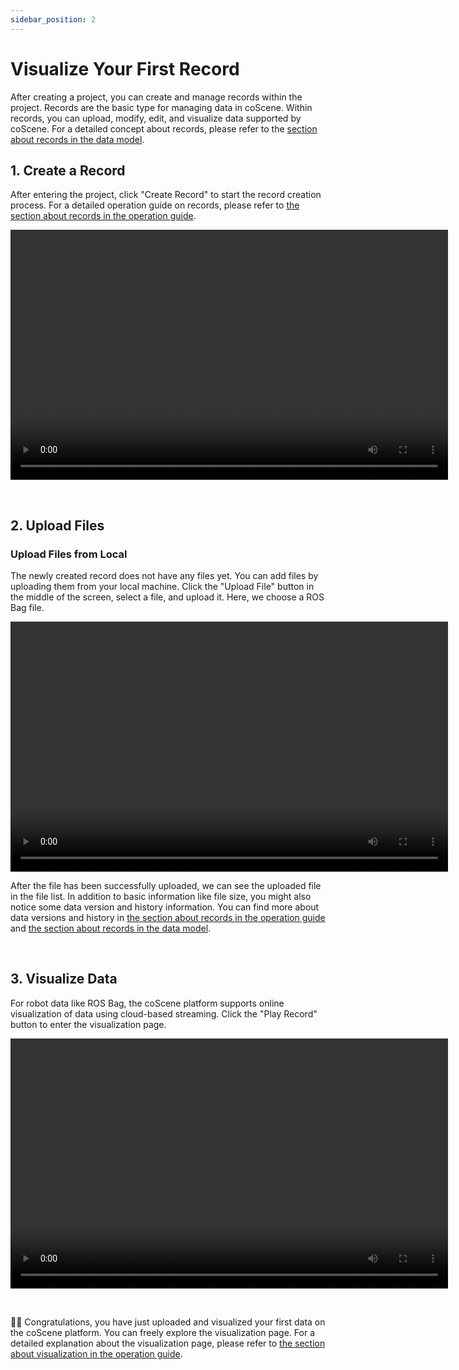 ```yaml
---
sidebar_position: 2
---
```


# Visualize Your First Record

After creating a project, you can create and manage records within the project. Records are the basic type for managing data in coScene. Within records, you can upload, modify, edit, and visualize data supported by coScene. For a detailed concept about records, please refer to the [section about records in the data model](../3-concepts/1-data-models.md#record-record).

## 1. Create a Record

After entering the project, click "Create Record" to start the record creation process. For a detailed operation guide on records, please refer to [the section about records in the operation guide](../4-receipts/4-record/4-manage-records.md).

<video src="https://coscene-artifacts-prod.oss-cn-hangzhou.aliyuncs.com/docs/2-get-started/create-new-record.mp4" controls="controls" width="700" height="400"></video>

<br />

## 2. Upload Files

### Upload Files from Local

The newly created record does not have any files yet. You can add files by uploading them from your local machine. Click the "Upload File" button in the middle of the screen, select a file, and upload it. Here, we choose a ROS Bag file.

<video src="https://coscene-artifacts-prod.oss-cn-hangzhou.aliyuncs.com/docs/2-get-started/upload-files.mp4" controls="controls" width="700" height="400"></video>

After the file has been successfully uploaded, we can see the uploaded file in the file list. In addition to basic information like file size, you might also notice some data version and history information. You can find more about data versions and history in [the section about records in the operation guide](../4-receipts/4-record/4-manage-records.md) and [the section about records in the data model](../3-concepts/1-data-models.md#record-record).

<br />

## 3. Visualize Data

For robot data like ROS Bag, the coScene platform supports online visualization of data using cloud-based streaming. Click the "Play Record" button to enter the visualization page.

<video src="https://coscene-artifacts-prod.oss-cn-hangzhou.aliyuncs.com/docs/2-get-started/play-record.mp4" controls="controls" width="700" height="400"></video>

<br />

🎉🎉 Congratulations, you have just uploaded and visualized your first data on the coScene platform. You can freely explore the visualization page. For a detailed explanation about the visualization page, please refer to [the section about visualization in the operation guide](../4-receipts/6-viz/1-about-viz.md).

